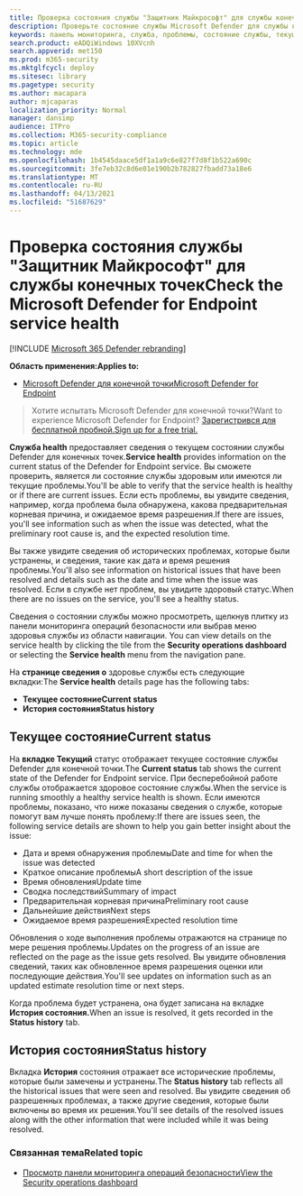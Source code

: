 ```yaml
---
title: Проверка состояния службы "Защитник Майкрософт" для службы конечных точек
description: Проверьте состояние службы Microsoft Defender для службы конечных точек, проверьте, возникли ли у службы проблемы, и просмотрите предыдущие проблемы, которые были устранены.
keywords: панель мониторинга, служба, проблемы, состояние службы, текущее состояние, история состояния, сводка последствий, предварительная корневая причина, разрешение, время разрешения, ожидаемое время разрешения
search.product: eADQiWindows 10XVcnh
search.appverid: met150
ms.prod: m365-security
ms.mktglfcycl: deploy
ms.sitesec: library
ms.pagetype: security
ms.author: macapara
author: mjcaparas
localization_priority: Normal
manager: dansimp
audience: ITPro
ms.collection: M365-security-compliance
ms.topic: article
ms.technology: mde
ms.openlocfilehash: 1b4545daace5df1a1a9c6e827f7d8f1b522a690c
ms.sourcegitcommit: 3fe7eb32c8d6e01e190b2b782827fbadd73a18e6
ms.translationtype: MT
ms.contentlocale: ru-RU
ms.lasthandoff: 04/13/2021
ms.locfileid: "51687629"
---
```

# <a name="check-the-microsoft-defender-for-endpoint-service-health"></a><span data-ttu-id="b34ac-104">Проверка состояния службы "Защитник Майкрософт" для службы конечных точек</span><span class="sxs-lookup"><span data-stu-id="b34ac-104">Check the Microsoft Defender for Endpoint service health</span></span>

[!INCLUDE [Microsoft 365 Defender rebranding](../../includes/microsoft-defender.md)]


<span data-ttu-id="b34ac-105">**Область применения:**</span><span class="sxs-lookup"><span data-stu-id="b34ac-105">**Applies to:**</span></span>
- [<span data-ttu-id="b34ac-106">Microsoft Defender для конечной точки</span><span class="sxs-lookup"><span data-stu-id="b34ac-106">Microsoft Defender for Endpoint</span></span>](https://go.microsoft.com/fwlink/?linkid=2154037)



><span data-ttu-id="b34ac-107">Хотите испытать Microsoft Defender для конечной точки?</span><span class="sxs-lookup"><span data-stu-id="b34ac-107">Want to experience Microsoft Defender for Endpoint?</span></span> [<span data-ttu-id="b34ac-108">Зарегистрився для бесплатной пробной.</span><span class="sxs-lookup"><span data-stu-id="b34ac-108">Sign up for a free trial.</span></span>](https://www.microsoft.com/microsoft-365/windows/microsoft-defender-atp?ocid=docs-wdatp-servicestatus-abovefoldlink)

<span data-ttu-id="b34ac-109">**Служба health** предоставляет сведения о текущем состоянии службы Defender для конечных точек.</span><span class="sxs-lookup"><span data-stu-id="b34ac-109">**Service health** provides information on the current status of the Defender for Endpoint service.</span></span> <span data-ttu-id="b34ac-110">Вы сможете проверить, является ли состояние службы здоровым или имеются ли текущие проблемы.</span><span class="sxs-lookup"><span data-stu-id="b34ac-110">You'll be able to verify that the service health is healthy or if there are current issues.</span></span> <span data-ttu-id="b34ac-111">Если есть проблемы, вы увидите сведения, например, когда проблема была обнаружена, какова предварительная корневая причина, и ожидаемое время разрешения.</span><span class="sxs-lookup"><span data-stu-id="b34ac-111">If there are issues, you'll see information such as when the issue was detected, what the preliminary root cause is, and the expected resolution time.</span></span>

<span data-ttu-id="b34ac-112">Вы также увидите сведения об исторических проблемах, которые были устранены, и сведения, такие как дата и время решения проблемы.</span><span class="sxs-lookup"><span data-stu-id="b34ac-112">You'll also see information on historical issues that have been resolved and details such as the date and time when the issue was resolved.</span></span> <span data-ttu-id="b34ac-113">Если в службе нет проблем, вы увидите здоровый статус.</span><span class="sxs-lookup"><span data-stu-id="b34ac-113">When there are no issues on the service, you'll see a healthy status.</span></span>

<span data-ttu-id="b34ac-114">Сведения о состоянии службы можно просмотреть, щелкнув плитку из  панели мониторинга операций безопасности или выбрав меню здоровья службы из области навигации. </span><span class="sxs-lookup"><span data-stu-id="b34ac-114">You can view details on the service health by clicking the tile from the **Security operations dashboard** or selecting the **Service health** menu from the navigation pane.</span></span>

<span data-ttu-id="b34ac-115">На **странице сведения о** здоровье службы есть следующие вкладки:</span><span class="sxs-lookup"><span data-stu-id="b34ac-115">The **Service health** details page has the following tabs:</span></span>

- <span data-ttu-id="b34ac-116">**Текущее состояние**</span><span class="sxs-lookup"><span data-stu-id="b34ac-116">**Current status**</span></span>
- <span data-ttu-id="b34ac-117">**История состояния**</span><span class="sxs-lookup"><span data-stu-id="b34ac-117">**Status history**</span></span>

## <a name="current-status"></a><span data-ttu-id="b34ac-118">Текущее состояние</span><span class="sxs-lookup"><span data-stu-id="b34ac-118">Current status</span></span>
<span data-ttu-id="b34ac-119">На **вкладке Текущий** статус отображает текущее состояние службы Defender для конечной точки.</span><span class="sxs-lookup"><span data-stu-id="b34ac-119">The **Current status** tab shows the current state of the Defender for Endpoint service.</span></span> <span data-ttu-id="b34ac-120">При бесперебойной работе службы отображается здоровое состояние службы.</span><span class="sxs-lookup"><span data-stu-id="b34ac-120">When the service is running smoothly a healthy service health is shown.</span></span> <span data-ttu-id="b34ac-121">Если имеются проблемы, показано, что ниже показаны сведения о службе, которые помогут вам лучше понять проблему:</span><span class="sxs-lookup"><span data-stu-id="b34ac-121">If there are issues seen, the following service details are shown to help you gain better insight about the issue:</span></span>

- <span data-ttu-id="b34ac-122">Дата и время обнаружения проблемы</span><span class="sxs-lookup"><span data-stu-id="b34ac-122">Date and time for when the issue was detected</span></span>
- <span data-ttu-id="b34ac-123">Краткое описание проблемы</span><span class="sxs-lookup"><span data-stu-id="b34ac-123">A short description of the issue</span></span>
- <span data-ttu-id="b34ac-124">Время обновления</span><span class="sxs-lookup"><span data-stu-id="b34ac-124">Update time</span></span>
- <span data-ttu-id="b34ac-125">Сводка последствий</span><span class="sxs-lookup"><span data-stu-id="b34ac-125">Summary of impact</span></span>
- <span data-ttu-id="b34ac-126">Предварительная корневая причина</span><span class="sxs-lookup"><span data-stu-id="b34ac-126">Preliminary root cause</span></span>
- <span data-ttu-id="b34ac-127">Дальнейшие действия</span><span class="sxs-lookup"><span data-stu-id="b34ac-127">Next steps</span></span>
- <span data-ttu-id="b34ac-128">Ожидаемое время разрешения</span><span class="sxs-lookup"><span data-stu-id="b34ac-128">Expected resolution time</span></span>

<span data-ttu-id="b34ac-129">Обновления о ходе выполнения проблемы отражаются на странице по мере решения проблемы.</span><span class="sxs-lookup"><span data-stu-id="b34ac-129">Updates on the progress of an issue are reflected on the page as the issue gets resolved.</span></span> <span data-ttu-id="b34ac-130">Вы увидите обновления сведений, таких как обновленное время разрешения оценки или последующие действия.</span><span class="sxs-lookup"><span data-stu-id="b34ac-130">You'll see updates on information such as an updated estimate resolution time or next steps.</span></span>

<span data-ttu-id="b34ac-131">Когда проблема будет устранена, она будет записана на вкладке **История состояния.**</span><span class="sxs-lookup"><span data-stu-id="b34ac-131">When an issue is resolved, it gets recorded in the **Status history** tab.</span></span>

## <a name="status-history"></a><span data-ttu-id="b34ac-132">История состояния</span><span class="sxs-lookup"><span data-stu-id="b34ac-132">Status history</span></span>
<span data-ttu-id="b34ac-133">Вкладка **История** состояния отражает все исторические проблемы, которые были замечены и устранены.</span><span class="sxs-lookup"><span data-stu-id="b34ac-133">The **Status history** tab reflects all the historical issues that were seen and resolved.</span></span> <span data-ttu-id="b34ac-134">Вы увидите сведения об разрешенных проблемах, а также другие сведения, которые были включены во время их решения.</span><span class="sxs-lookup"><span data-stu-id="b34ac-134">You'll see details of the resolved issues along with the other information that were included while it was being resolved.</span></span>

### <a name="related-topic"></a><span data-ttu-id="b34ac-135">Связанная тема</span><span class="sxs-lookup"><span data-stu-id="b34ac-135">Related topic</span></span>
- [<span data-ttu-id="b34ac-136">Просмотр панели мониторинга операций безопасности</span><span class="sxs-lookup"><span data-stu-id="b34ac-136">View the Security operations dashboard</span></span>](security-operations-dashboard.md)
